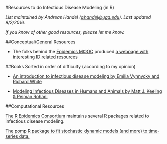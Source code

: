 #Resources to do Infectious Disease Modeling (in R)

*List maintained by Andreas Handel (ahandel@uga.edu). Last updated 9/2/2016.*

*If you know of other good resources, please let me know.*


##Conceptual/General Resources

* The folks behind the [Epidemics MOOC](https://www.coursera.org/learn/epidemics) produced [a webpage with interesting ID related resources](http://epidemics.psu.edu/)


##Books
Sorted in order of difficulty (according to my opinion)

* [An introduction to infectious disease modeling by Emilia Vynnycky and Richard White](http://www.anintroductiontoinfectiousdiseasemodelling.com/)

* [Modeling Infectious Diseases in Humans and Animals by Matt J. Keeling & Pejman Rohani](http://www.modelinginfectiousdiseases.org/)


##Computational Resources

[The R Epidemics Consortium](https://reconhub.github.io/) maintains several R packages related to infectious disease modeling.

[The pomp R package to fit stochastic dynamic models (and more) to time-series data.](http://kingaa.github.io/pomp/)
   

   
   